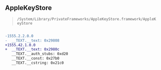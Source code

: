 ## AppleKeyStore

> `/System/Library/PrivateFrameworks/AppleKeyStore.framework/AppleKeyStore`

```diff

-1555.2.2.0.0
-  __TEXT.__text: 0x29808
+1555.42.1.0.0
+  __TEXT.__text: 0x2980c
   __TEXT.__auth_stubs: 0xd20
   __TEXT.__const: 0x27b0
   __TEXT.__cstring: 0x21c0

```
